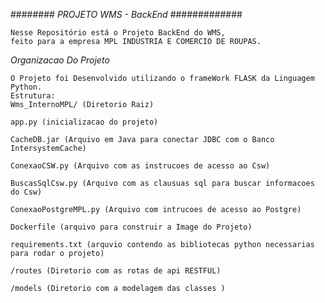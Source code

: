 ######## *PROJETO WMS - BackEnd* #############
    
    Nesse Repositório está o Projeto BackEnd do WMS,
    feito para a empresa MPL INDUSTRIA E COMERCIO DE ROUPAS.



*Organizacao Do Projeto*

    O Projeto foi Desenvolvido utilizando o frameWork FLASK da Linguagem Python.
    Estrutura: 
    Wms_InternoMPL/ (Diretorio Raiz)
    
    app.py (inicializacao do projeto)
    
    CacheDB.jar (Arquivo em Java para conectar JDBC com o Banco IntersystemCache)
    
    ConexaoCSW.py (Arquivo com as instrucoes de acesso ao Csw)

    BuscasSqlCsw.py (Arquivo com as clausuas sql para buscar informacoes do Csw)
    
    ConexaoPostgreMPL.py (Arquivo com intrucoes de acesso ao Postgre)

    Dockerfile (arquivo para construir a Image do Projeto)

    requirements.txt (arquvio contendo as bibliotecas python necessarias para rodar o projeto)

    /routes (Diretorio com as rotas de api RESTFUL)

    /models (Diretorio com a modelagem das classes )

    


